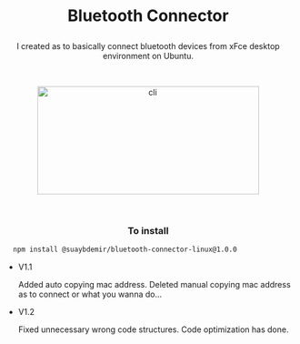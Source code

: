 # <p align="center">Bluetooth Connector</p>

<p align="center">I created as to basically connect bluetooth devices from xFce desktop environment on Ubuntu.</p>

<br>

<p align="center"><img src="https://i.ibb.co/nQwrKRg/b-connector.png" width="390" height="190" 
title="cli"></p>
<br>

### <p align="center">To install</p>

<p align="center">

```bash 
  npm install @suaybdemir/bluetooth-connector-linux@1.0.0
```

</p>

- V1.1
	
	Added auto copying mac address.
	Deleted manual copying mac address as to connect or what you wanna do...

- V1.2
	
	Fixed unnecessary wrong code structures.
	Code optimization has done.




	
    
